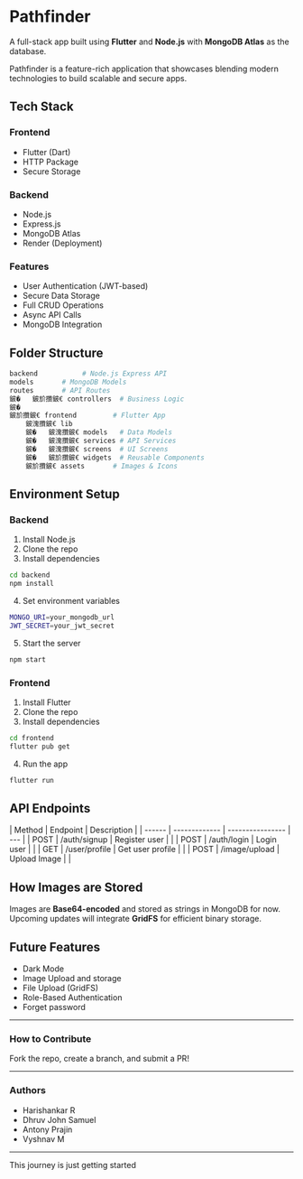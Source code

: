 # Pathfinder

A full-stack app built using **Flutter** and **Node.js** with **MongoDB Atlas** as the database.

Pathfinder is a feature-rich application that showcases blending modern technologies to build scalable and secure apps.

## Tech Stack

### Frontend

- Flutter (Dart)
- HTTP Package
- Secure Storage

### Backend

- Node.js
- Express.js
- MongoDB Atlas
- Render (Deployment)

### Features

- User Authentication (JWT-based)
- Secure Data Storage
- Full CRUD Operations
- Async API Calls
- MongoDB Integration

## Folder Structure

```bash
backend           # Node.js Express API
models       # MongoDB Models
routes       # API Routes
鈹�   鈹斺攢鈹€ controllers  # Business Logic
鈹�
鈹斺攢鈹€ frontend         # Flutter App
    鈹溾攢鈹€ lib
    鈹�   鈹溾攢鈹€ models   # Data Models
    鈹�   鈹溾攢鈹€ services # API Services
    鈹�   鈹溾攢鈹€ screens  # UI Screens
    鈹�   鈹斺攢鈹€ widgets  # Reusable Components
    鈹斺攢鈹€ assets       # Images & Icons
```

## Environment Setup

### Backend

1. Install Node.js
2. Clone the repo
3. Install dependencies

```bash
cd backend
npm install
```

4. Set environment variables

```bash
MONGO_URI=your_mongodb_url
JWT_SECRET=your_jwt_secret
```

5. Start the server

```bash
npm start
```

### Frontend

1. Install Flutter
2. Clone the repo
3. Install dependencies

```bash
cd frontend
flutter pub get
```

4. Run the app

```bash
flutter run
```

## API Endpoints

| Method | Endpoint      | Description      |
| ------ | ------------- | ---------------- | --- |
| POST   | /auth/signup  | Register user    |     |
| POST   | /auth/login   | Login user       |     |
| GET    | /user/profile | Get user profile |     |
| POST   | /image/upload | Upload Image     |     |

## How Images are Stored

Images are **Base64-encoded** and stored as strings in MongoDB for now. Upcoming updates will integrate **GridFS** for efficient binary storage.

## Future Features

- Dark Mode
- Image Upload and storage
- File Upload (GridFS)
- Role-Based Authentication
- Forget password

---

### How to Contribute

Fork the repo, create a branch, and submit a PR!

---

### Authors

- Harishankar R
- Dhruv John Samuel
- Antony Prajin
- Vyshnav M

---

This journey is just getting started
